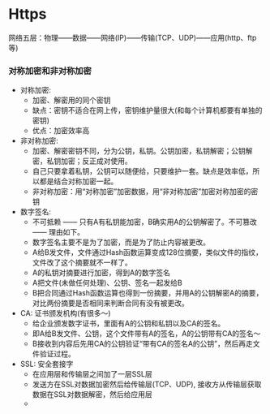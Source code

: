 # Https
网络五层：物理——数据——网络(IP)——传输(TCP、UDP)——应用(http、ftp等)
### 对称加密和非对称加密
- 对称加密:
  - 加密、解密用的同个密钥
  - 缺点：密钥不适合在网上传，密钥维护量很大(和每个计算机都要有单独的密钥)
  - 优点：加密效率高
- 非对称加密:
  - 加密、解密密钥不同，分为公钥，私钥。公钥加密，私钥解密；公钥解密，私钥加密；反正成对使用。
  - 自己只要拿着私钥，公钥可以随便给，只要维护一套。缺点是效率低，所以都是结合对称加密一起。
  - 非对称加密：用“对称加密”加密数据，用“非对称加密”加密对称加密的密钥
- 数字签名:
  - 不可抵赖 —— 只有A有私钥能加密，B确实用A的公钥解密了。不可篡改 —— 理由如下。
  - 数字签名主要不是为了加密，而是为了防止内容被更改。
  - A给B发文件，文件通过Hash函数运算变成128位摘要，类似文件的指纹，文件改了这个摘要就不一样了。
  - A的私钥对摘要进行加密，得到A的数字签名
  - A把文件(未做任何处理)、公钥、签名一起发给B
  - B把合同通过Hash函数运算也得到一份摘要，并用A的公钥解密A的摘要，对比两份摘要是否相同来判断合同有没有被更改。
- CA: 证书颁发机构(有很多～)
  - 给企业颁发数字证书，里面有A的公钥和私钥以及CA的签名。
  - 即A给B发文件、公钥，这个文件带有A的签名，A的公钥带有CA的签名～
  - B接收到内容后先用CA的公钥验证“带有CA的签名A的公钥”，然后再走文件验证过程。
- SSL: 安全套接字
  - 在应用层和传输层之间加了一层SSL层
  - 发送方在SSL对数据加密然后给传输层(TCP、UDP), 接收方从传输层获取数据在SSL对数据解密，然后给应用层
  - 